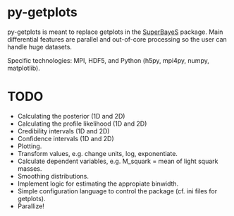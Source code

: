 # py-getplots

py-getplots is meant to replace getplots in the [SuperBayeS](http://superbayes.org/) 
package. Main differential features are parallel and out-of-core processing so the 
user can handle huge datasets.

Specific technologies: MPI, HDF5, and Python (h5py, mpi4py, numpy, matplotlib). 

# TODO

- Calculating the posterior (1D and 2D)
- Calculating the profile likelihood (1D and 2D)
- Credibility intervals (1D and 2D)
- Confidence intervals (1D and 2D)
- Plotting.
- Transform values, e.g. change units, log, exponentiate.
- Calculate dependent variables, e.g. M_squark = mean of light squark masses.
- Smoothing distributions.
- Implement logic for estimating the appropiate binwidth.
- Simple configuration language to control the package (cf. ini files for getplots).
- Parallize!